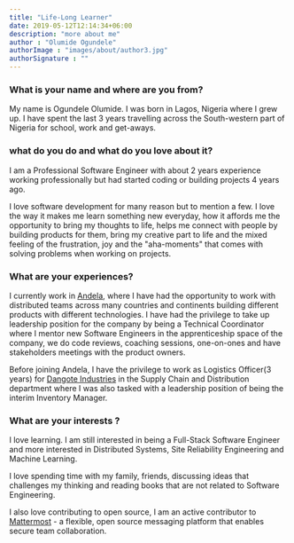 ```yaml
---
title: "Life-Long Learner"
date: 2019-05-12T12:14:34+06:00
description: "more about me"
author : "Olumide Ogundele"
authorImage : "images/about/author3.jpg"
authorSignature : ""
---
```


### What is your name and where are you from?

My name is Ogundele Olumide. I was born in Lagos, Nigeria where I grew up. I have spent the last 3 years travelling across the South-western part of Nigeria for school, work and get-aways.

### what do you do and what do you love about it?

I am a Professional Software Engineer with about 2 years experience working professionally but had started coding or building projects 4 years ago.

I love software development for many reason but to mention a few.
I love the way it makes me learn something new everyday, how it affords me the opportunity to bring my thoughts to life, helps me connect with people by building products for them, bring my creative part to life and the mixed feeling of the frustration, joy and the "aha-moments" that comes with solving problems when working on projects.

### What are your experiences?


I currently work in [Andela](https://andela.com/), where I have had the opportunity to work with distributed teams across many countries and continents building different products with different technologies. I have had the privilege to take up leadership position for the company by being a Technical Coordinator where I mentor new Software Engineers in the apprenticeship space of the company, we do code reviews, coaching sessions, one-on-ones and have stakeholders meetings with the product owners.

Before joining Andela, I have the privilege to work as  Logistics Officer(3 years) for [Dangote Industries](https://dangote.com/) in the Supply Chain and Distribution department where I was also tasked with a leadership position of being the interim Inventory Manager.

### What are your interests ?

I love learning. I am still interested in being a Full-Stack Software Engineer and more interested in Distributed Systems, Site Reliability Engineering and Machine Learning.

I love spending time with my family, friends, discussing ideas that challenges my thinking and reading books that are not related to Software Engineering.

I also love contributing to open source, I am an active contributor to [Mattermost](https://mattermost.com/) - a flexible, open source messaging platform
that enables secure team collaboration.
